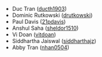 - Duc Tran ([ducth1903](https://github.com/ducth1903))
- Dominic Rutkowski ([drutkowski](https://github.com/dominicrutk))
- Paul Davis ([21pdavis](https://github.com/21pdavis))
- Anshul Saha ([sheldor1510](https://github.com/sheldor1510))
- Vi Doan ([vitdoan](https://github.com/vitdoan))
- Siddhartha Jaiswal ([siddharthajz](https://github.com/siddharthajz))
- Abby Tran ([nhan0504](https://github.com/nhan0504))
